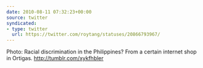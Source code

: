 ```yaml
---
date: 2010-08-11 07:32:23+00:00
source: twitter
syndicated:
- type: twitter
  url: https://twitter.com/roytang/statuses/20866793967/
---
```


Photo: Racial discrimination in the Philippines? From a certain internet shop in Ortigas. http://tumblr.com/xykfhbler